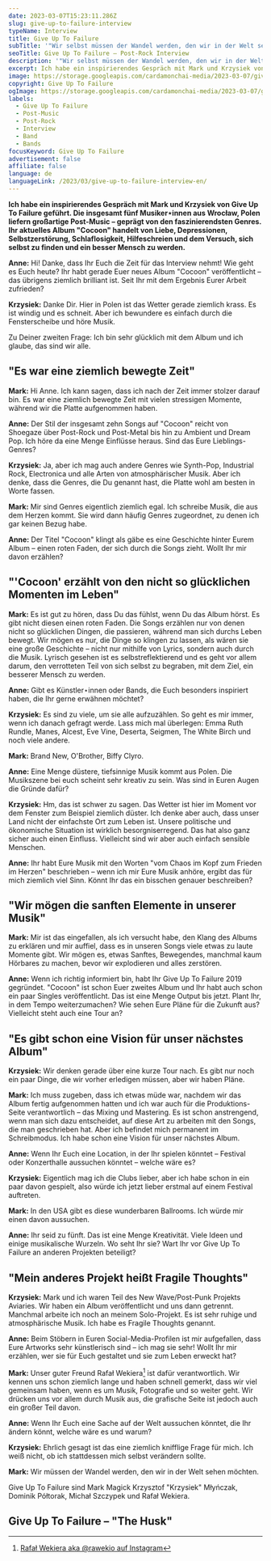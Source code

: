 ```yaml
---
date: 2023-03-07T15:23:11.286Z
slug: give-up-to-failure-interview
typeName: Interview
title: Give Up To Failure
subTitle: '"Wir selbst müssen der Wandel werden, den wir in der Welt sehen wollen"'
seoTitle: Give Up To Failure – Post-Rock Interview
description: '"Wir selbst müssen der Wandel werden, den wir in der Welt sehen wollen", sagt Give Up To Failure Songschreiber Mark. Lest jetzt mein Interview mit ihm uns seinem Bandkollegen Krzysiek über das Album "Cocoon".'
excerpt: Ich habe ein inspirierendes Gespräch mit Mark und Krzysiek von Give Up To Failure geführt. Die insgesamt fünf Musiker⋆innen aus Wrocław, Polen liefern großartige Post-Music – geprägt von den faszinierendsten Genres. Ihr aktuelles Album "Cocoon" handelt von Liebe, Depressionen, Selbstzerstörung, Schlaflosigkeit, Hilfeschreien und dem Versuch, sich selbst zu finden und ein besser Mensch zu werden.
image: https://storage.googleapis.com/cardamonchai-media/2023-03-07/give-up-to-failure-jpg-imagine-080808_0f1818_1024_768/640.webp
copyright: Give Up To Failure
ogImage: https://storage.googleapis.com/cardamonchai-media/2023-03-07/give-up-to-failure-og-jpg-imagine-080808_10313b_1200_628/640.webp
labels:
  - Give Up To Failure
  - Post-Music
  - Post-Rock
  - Interview
  - Band
  - Bands
focusKeyword: Give Up To Failure
advertisement: false
affiliate: false
language: de
languageLink: /2023/03/give-up-to-failure-interview-en/
---
```


**Ich habe ein inspirierendes Gespräch mit Mark und Krzysiek von Give Up To Failure geführt. Die insgesamt fünf Musiker⋆innen aus Wrocław, Polen liefern großartige Post-Music – geprägt von den faszinierendsten Genres. Ihr aktuelles Album "Cocoon" handelt von Liebe, Depressionen, Selbstzerstörung, Schlaflosigkeit, Hilfeschreien und dem Versuch, sich selbst zu finden und ein besser Mensch zu werden.**

**Anne:** Hi! Danke, dass Ihr Euch die Zeit für das Interview nehmt! Wie geht es Euch heute? Ihr habt gerade Euer neues Album "Cocoon" veröffentlicht – das übrigens ziemlich brilliant ist. Seit Ihr mit dem Ergebnis Eurer Arbeit zufrieden?

**Krzysiek:** Danke Dir. Hier in Polen ist das Wetter gerade ziemlich krass. Es ist windig und es schneit. Aber ich bewundere es einfach durch die Fensterscheibe und höre Musik.

Zu Deiner zweiten Frage: Ich bin sehr glücklich mit dem Album und ich glaube, das sind wir alle.

## "Es war eine ziemlich bewegte Zeit"

**Mark:** Hi Anne. Ich kann sagen, dass ich nach der Zeit immer stolzer darauf bin. Es war eine ziemlich bewegte Zeit mit vielen stressigen Momente, während wir die Platte aufgenommen haben.

**Anne:** Der Stil der insgesamt zehn Songs auf "Cocoon" reicht von Shoegaze über Post-Rock und Post-Metal bis hin zu Ambient und Dream Pop. Ich höre da eine Menge Einflüsse heraus. Sind das Eure Lieblings-Genres?

**Krzysiek:** Ja, aber ich mag auch andere Genres wie Synth-Pop, Industrial Rock, Electronica und alle Arten von atmosphärischer Musik. Aber ich denke, dass die Genres, die Du genannt hast, die Platte wohl am besten in Worte fassen.

**Mark:** Mir sind Genres eigentlich ziemlich egal. Ich schreibe Musik, die aus dem Herzen kommt. Sie wird dann häufig Genres zugeordnet, zu denen ich gar keinen Bezug habe.

**Anne:** Der Titel "Cocoon" klingt als gäbe es eine Geschichte hinter Eurem Album – einen roten Faden, der sich durch die Songs zieht. Wollt Ihr mir davon erzählen?

## "'Cocoon' erzählt von den nicht so glücklichen Momenten im Leben"

**Mark:** Es ist gut zu hören, dass Du das fühlst, wenn Du das Album hörst. Es gibt nicht diesen einen roten Faden. Die Songs erzählen nur von denen nicht so glücklichen Dingen, die passieren, während man sich durchs Leben bewegt. Wir mögen es nur, die Dinge so klingen zu lassen, als wären sie eine große Geschichte – nicht nur mithilfe von Lyrics, sondern auch durch die Musik. Lyrisch gesehen ist es selbstreflektierend und es geht vor allem darum, den verrotteten Teil von sich selbst zu begraben, mit dem Ziel, ein besserer Mensch zu werden.

**Anne:** Gibt es Künstler⋆innen oder Bands, die Euch besonders inspiriert haben, die Ihr gerne erwähnen möchtet?

**Krzysiek:** Es sind zu viele, um sie alle aufzuzählen. So geht es mir immer, wenn ich danach gefragt werde. Lass mich mal überlegen: Emma Ruth Rundle, Manes, Alcest, Eve Vine, Deserta, Seigmen, The White Birch und noch viele andere.

**Mark:** Brand New, O'Brother, Biffy Clyro.

**Anne:** Eine Menge düstere, tiefsinnige Musik kommt aus Polen. Die Musikszene bei euch scheint sehr kreativ zu sein. Was sind in Euren Augen die Gründe dafür?

**Krzysiek:** Hm, das ist schwer zu sagen. Das Wetter ist hier im Moment vor dem Fenster zum Beispiel ziemlich düster. Ich denke aber auch, dass unser Land nicht der einfachste Ort zum Leben ist. Unsere politische und ökonomische Situation ist wirklich besorgniserregend. Das hat also ganz sicher auch einen Einfluss. Vielleicht sind wir aber auch einfach sensible Menschen.

**Anne:** Ihr habt Eure Musik mit den Worten "vom Chaos im Kopf zum Frieden im Herzen" beschrieben – wenn ich mir Eure Musik anhöre, ergibt das für mich ziemlich viel Sinn. Könnt Ihr das ein bisschen genauer beschreiben?

## "Wir mögen die sanften Elemente in unserer Musik"

**Mark:** Mir ist das eingefallen, als ich versucht habe, den Klang des Albums zu erklären und mir auffiel, dass es in unseren Songs viele etwas zu laute Momente gibt. Wir mögen es, etwas Sanftes, Bewegendes, manchmal kaum Hörbares zu machen, bevor wir explodieren und alles zerstören.

**Anne:** Wenn ich richtig informiert bin, habt Ihr Give Up To Failure 2019 gegründet. "Cocoon" ist schon Euer zweites Album und Ihr habt auch schon ein paar Singles veröffentlicht. Das ist eine Menge Output bis jetzt. Plant Ihr, in dem Tempo weiterzumachen? Wie sehen Eure Pläne für die Zukunft aus? Vielleicht steht auch eine Tour an?

## "Es gibt schon eine Vision für unser nächstes Album"

**Krzysiek:** Wir denken gerade über eine kurze Tour nach. Es gibt nur noch ein paar Dinge, die wir vorher erledigen müssen, aber wir haben Pläne.

**Mark:** Ich muss zugeben, dass ich etwas müde war, nachdem wir das Album fertig aufgenommen hatten und ich war auch für die Produktions-Seite verantwortlich – das Mixing und Mastering. Es ist schon anstrengend, wenn man sich dazu entscheidet, auf diese Art zu arbeiten mit den Songs, die man geschrieben hat. Aber ich befindet mich permanent im Schreibmodus. Ich habe schon eine Vision für unser nächstes Album.

**Anne:** Wenn Ihr Euch eine Location, in der Ihr spielen könntet – Festival oder Konzerthalle aussuchen könntet – welche wäre es?

**Krzysiek:** Eigentlich mag ich die Clubs lieber, aber ich habe schon in ein paar davon gespielt, also würde ich jetzt lieber erstmal auf einem Festival auftreten.

**Mark:** In den USA gibt es diese wunderbaren Ballrooms. Ich würde mir einen davon aussuchen.

**Anne:** Ihr seid zu fünft. Das ist eine Menge Kreativität. Viele Ideen und einige musikalische Wurzeln. Wo seht Ihr sie? Wart Ihr vor Give Up To Failure an anderen Projekten beteiligt?

## "Mein anderes Projekt heißt Fragile Thoughts"

**Krzysiek:** Mark und ich waren Teil des New Wave/Post-Punk Projekts Aviaries. Wir haben ein Album veröffentlicht und uns dann getrennt. Manchmal arbeite ich noch an meinem Solo-Projekt. Es ist sehr ruhige und atmosphärische Musik. Ich habe es Fragile Thoughts genannt.

**Anne:** Beim Stöbern in Euren Social-Media-Profilen ist mir aufgefallen, dass Eure Artworks sehr künstlerisch sind – ich mag sie sehr! Wollt Ihr mir erzählen, wer sie für Euch gestaltet und sie zum Leben erweckt hat?

**Mark:** Unser guter Freund Rafał Wekiera[^1] ist dafür verantwortlich. Wir kennen uns schon ziemlich lange und haben schnell gemerkt, dass wir viel gemeinsam haben, wenn es um Musik, Fotografie und so weiter geht. Wir drücken uns vor allem durch Musik aus, die grafische Seite ist jedoch auch ein großer Teil davon.

**Anne:** Wenn Ihr Euch eine Sache auf der Welt aussuchen könntet, die Ihr ändern könnt, welche wäre es und warum?

**Krzysiek:** Ehrlich gesagt ist das eine ziemlich knifflige Frage für mich. Ich weiß nicht, ob ich stattdessen mich selbst verändern sollte.

**Mark:** Wir müssen der Wandel werden, den wir in der Welt sehen möchten.

Give Up To Failure sind Mark Magick Krzysztof "Krzysiek" Młyńczak, Dominik Półtorak, Michał Szczypek und Rafał Wekiera.

## Give Up To Failure – "The Husk"

<YouTube id="sh8X-smzy-I" />

[^1]: [Rafał Wekiera aka @rawekio auf Instagram](https://www.instagram.com/rawekio/)
